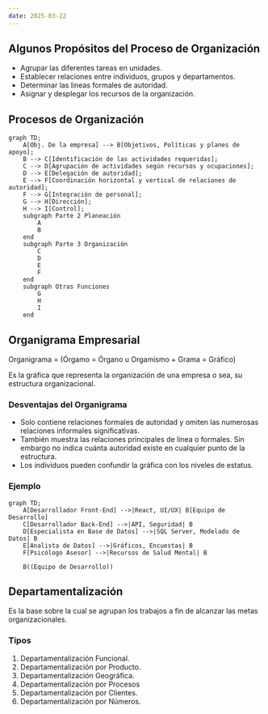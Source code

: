 ```yaml
---
date: 2025-03-22
---
```

## Algunos Propósitos del Proceso de Organización
- Agrupar las diferentes tareas en unidades.
- Establecer relaciones entre individuos, grupos y departamentos.
- Determinar las lineas formales de autoridad.
- Asignar y desplegar los recursos de la organización.

## Procesos de Organización

```mermaid
graph TD;
    A[Obj. De la empresa] --> B[Objetivos, Políticas y planes de apoyo];
    B --> C[Identificación de las actividades requeridas];
    C --> D[Agrupación de actividades según recursos y ocupaciones];
    D --> E[Delegación de autoridad];
    E --> F[Coordinación horizontal y vertical de relaciones de autoridad];
    F --> G[Integración de personal];
    G --> H[Dirección];
    H --> I[Control];
    subgraph Parte 2 Planeación
        A
        B
    end
    subgraph Parte 3 Organización
        C
        D
        E
        F
    end
    subgraph Otras Funciones
        G
        H
        I
    end
```

## Organigrama Empresarial

Organigrama = (Órgamo = Órgano u Orgamismo + Grama = Gráfico)

Es la gráfica que representa la organización de una empresa o sea, su estructura organizacional.

### Desventajas del Organigrama
- Solo contiene relaciones formales de autoridad y omiten las numerosas relaciones informales significativas.
- También muestra las relaciones principales de línea o formales. Sin embargo no indica cuánta autoridad existe en cualquier punto de la estructura.
- Los individuos pueden confundir la gráfica con los niveles de estatus.

### Ejemplo 

```mermaid
graph TD;
    A[Desarrollador Front-End] -->|React, UI/UX| B[Equipo de Desarrollo]
    C[Desarrollador Back-End] -->|API, Seguridad| B
    D[Especialista en Base de Datos] -->|SQL Server, Modelado de Datos| B
    E[Analista de Datos] -->|Gráficos, Encuestas| B
    F[Psicólogo Asesor] -->|Recursos de Salud Mental| B
    
    B((Equipo de Desarrollo))
```

## Departamentalización

Es la base sobre la cual se agrupan los trabajos a fin de alcanzar las metas organizacionales.

### Tipos
1. Departamentalización Funcional.
2. Departamentalización por Producto.
3. Departamentalización Geográfica.
4. Departamentalización por Procesos
5. Departamentalización por Clientes.
6. Departamentalización por Números.